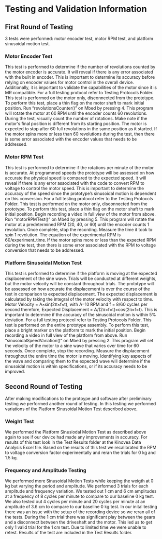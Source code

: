 <h1>Testing and Validation Information</h1>

<h2>First Round of Testing</h2>
3 tests were performed: motor encoder test, motor RPM test, and platform sinusoidal motion test.

<h3>Motor Encoder Test</h3>
This test is performed to determine if the number of revolutions counted by the motor encoder is accurate. It will reveal if there is any error associated with the built in encoder. This is important to determine its accuracy before relying on encoder values for motor control in the overall device. Additionally, it is important to validate the capabilities of the motor since it is MR compatible. For a full testing protocol refer to Testing Protocols Folder. This test is performed on the motor only, disconnected from the prototype. To perform this test, place a thin flag on the motor shaft to mark initial position. Run “revolutionsCounter()” on Mbed by pressing 4. This program will rotate the motor at 60 RPM until the encoder counts 60 revolutions. During the test, visually count the number of rotations. Make note if the motor's final position is different from its starting position. The motor is expected to stop after 60 full revolutions in the same position as it started. If the motor spins more or less than 60 revolutions during the test, then there is some error associated with the encoder values that needs to be addressed.

<h3>Motor RPM Test</h3>
This test is performed to determine if the rotations per minute of the motor is accurate. At programmed speeds the prototype will be assessed on how accurate the physical speed is compared to the expected speed. It will reveal if there is any error associated with the code to convert RPM to voltage to control the motor speed. This is important to determine the accuracy of the speed since the prototype’s sinusoidal motion is dependent on this conversion. For a full testing protocol refer to the Testing Protocols Folder. This test is performed on the motor only, disconnected from the prototype. To perform this test, place a thin flag on the motor shaft to mark initial position. Begin recording a video in full view of the motor from above. Run “motorRPMTest()” on Mbed by pressing 5. This program will rotate the motor at a predetermined RPM (20, 40, or 60) until the encoder counts 1 revolution. Once complete, stop the recording. Measure the time it took to spin 1 revolution. The equation of the experimental RPM is 60/experiment_time. If the motor spins more or less than the expected RPM during the test, then there is some error associated with the RPM to voltage conversion that needs to be addressed.

<h3>Platform Sinusoidal Motion Test</h3>
This test is performed to determine if the platform is moving at the expected displacement of the sine wave. Trials will be conducted at different weights, but the motor velocity will be constant throughout trials. The prototype will be assessed on how accurate the displacement is over the course of the test in comparison to expected displacement. The expected displacement is calculated by taking the integral of the motor velocity with respect to time. Motor Velocity = A×sin(2π×f×t), with A=10 RPM and f = 8/60 cycles per second therefore, Expected Displacement = A/(2π×f×t)×cos(2π×f×t). This is important to determine if the accuracy of the sinusoidal motion is within 5% deviation. For a full testing protocol refer to Testing Protocols Folder. This test is performed on the entire prototype assembly. To perform this test, place a bright marker on the platform to mark the initial position. Begin recording a video in full view of the platform from above. Run “sinusoidalSpeedVariation()” on Mbed by pressing 2. This program will set the velocity of the motor to a sine wave that varies over time for 60 seconds. Once complete, stop the recording. Measure the displacement throughout the entire time the motor is moving. Identifying key aspects of the wave and comparing them to the expected wave will determine if the sinusoidal motion is within specifications, or if its accuracy needs to be improved.

<h2>Second Round of Testing</h2>
After making modifications to the protoype and software after preliminary testing we performed another round of testing. In this testing we performed variations of the Platform Sinusoidal Motion Test described above.

<h3>Weight Test</h3>
We performed the Platform Sinusiodal Motion Test as described above again to see if our device had made any improvements in accuracy. For results of this test look in the Test Results folder at the Kinovea Data Analysis Excel file. Based on the results of this test we recalibrated the RPM to voltage conversion factor experimentally and reran the trials for 0 kg and 1.5 kg.

<h3>Frequency and Amplitude Testing</h3>
We performed more Sinusoidal Motion Tests while keeping the weigth at 0 kg but varying the period and amplitude. We performed 3 trials for each amplitude and frequency variation. We tested out 1 cm and 6 cm amplitudes at a frequency of 8 cycles per minute to compare to our baseline 0 kg test. We also tested out 4 cycles per minute and 20 cycles per minute at an amplitude of 3.6 cm to compare to our baseline 0 kg test. In our inital testing there was an issue with the setup of the recording device so we reran all of the tests. During the 1 cm trial there was significant play between the gears and a disconnect between the driveshaft and the motor. This led us to get only 1 valid trial for the 1 cm test. Due to limited time we were unable to retest. Results of the test are included in the Test Results folder.
